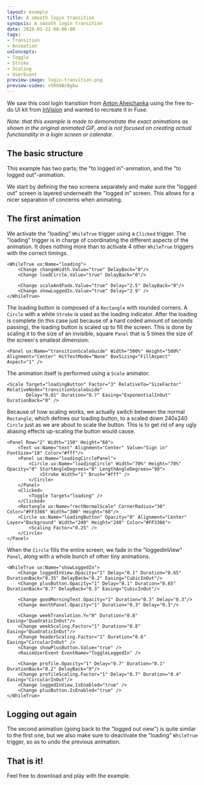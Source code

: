 ```yaml
---
layout: example
title: A smooth login transition
synopsis: A smooth login transition
date: 2016-01-21 00:00:00
tags:
- Transition
- Animation
uxConcepts:
- Toggle
- Stroke
- Scaling
- UserEvent
preview-image: login-transition.png
preview-video: n5Rh9BcBgkw
---
```

We saw this cool login transition from [Anton Aheichanka](https://dribbble.com/madebyanton) using the free to-do UI kit from [InVision](http://www.invisionapp.com/do) and wanted to recreate it in Fuse.

_Note: that this example is made to demonstrate the exact animations as shown in the original animated GIF, and is not focused on creating actual functionality in a login screen or calendar._

## The basic structure

This example has two parts; the "to logged in"-animation, and the "to logged out"-animation.

We start by defining the two screens separately and make sure the "logged out" screen is layered underneath the "logged in" screen. This allows for a nicer separation of concerns when animating.

## The first animation

We activate the "loading" `WhileTrue` trigger using a `Clicked` trigger. The "loading" trigger is in charge of coordinating the different aspects of the animation.
It does nothing more than to activate 4 other `WhileTrue` triggers with the correct timings.

<!-- snippet-begin:code/MainView.ux:LoadingWhileTrue -->

```
<WhileTrue ux:Name="loading">
    <Change changeWidth.Value="true" DelayBack="0"/>
    <Change loadCircle.Value="true" DelayBack="0"/>

    <Change scaleAndFade.Value="true" Delay="2.5" DelayBack="0"/>
    <Change showLoggedIn.Value="true" Delay="2.9" />
</WhileTrue>
```

<!-- snippet-end -->

The loading button is composed of a `Rectangle` with rounded corners. A `Circle` with a white `Stroke` is used as the loading indicator. After the loading is complete (in this case just because of a hard coded amount of seconds passing), the loading button is scaled up to fill the screen. This is done by scaling it to the size of an invisible, square `Panel` that is 5 times the size of the screen's smallest dimension:

<!-- snippet-begin:code/MainView.ux:TransitionScaleGuide -->

```
<Panel ux:Name="transitionScaleGuide" Width="500%" Height="500%" Alignment="Center" HitTestMode="None" BoxSizing="FillAspect" Aspect="1" />
```

<!-- snippet-end -->

The animation itself is performed using a `Scale` animator.

<!-- snippet-begin:code/MainView.ux:LoadingButtonScaleAnimation -->

```
<Scale Target="loadingButton" Factor="3" RelativeTo="SizeFactor" RelativeNode="transitionScaleGuide"
       Delay="0.01" Duration="0.7" Easing="ExponentialInOut" DurationBack="0" />
```

<!-- snippet-end -->

Because of how scaling works, we actually switch between the normal `Rectangle`, which defines our loading button, to a scaled down 240x240 `Circle` just as we are about to scale the button. This is to get rid of any ugly aliasing effects up-scaling the button would cause.

<!-- snippet-begin:code/MainView.ux:LoadingButtonPanel -->

```
<Panel Row="2" Width="150" Height="60">
    <Text ux:Name="text" Alignment="Center" Value="Sign in" FontSize="18" Color="#fff"/>
    <Panel ux:Name="loadingCirclePanel">
        <Circle ux:Name="loadingCircle" Width="70%" Height="70%" Opacity="0" StartAngleDegrees="0" LengthAngleDegrees="90">
            <Stroke Width="1" Brush="#fff" />
        </Circle>
    </Panel>
    <Clicked>
        <Toggle Target="loading" />
    </Clicked>
    <Rectangle ux:Name="rectNormalScale" CornerRadius="30" Color="#FF3366" Width="300" Height="60"/>
    <Circle ux:Name="loadingButton" Opacity="0" Alignment="Center" Layer="Background" Width="240" Height="240" Color="#FF3366">
        <Scaling Factor="0.25" />
    </Circle>
</Panel>
```

<!-- snippet-end -->

When the `Circle` fills the entire screen, we fade in the "loggedInView" `Panel`, along with a whole bunch of other tiny animations.

<!-- snippet-begin:code/MainView.ux:ShowLoggedInWhileTrue -->

```
<WhileTrue ux:Name="showLoggedIn">
    <Change loggedInView.Opacity="1" Delay="0.1" Duration="0.65" DurationBack="0.35" DelayBack="0.2" Easing="CubicInOut"/>
    <Change plusButton.Opacity="1" Delay="0.1" Duration="0.65" DurationBack="0.7" DelayBack="0.3" Easing="CubicInOut"/>

    <Change goodMorningText.Opacity="1" Duration="0.3" Delay="0.3"/>
    <Change monthPanel.Opacity="1" Duration="0.3" Delay="0.3"/>

    <Change weekTranslation.Y="0" Duration="0.8" Easing="QuadraticInOut"/>
    <Change weekScaling.Factor="1" Duration="0.8" Easing="QuadraticInOut"/>
    <Change headerScaling.Factor="1" Duration="0.6" Easing="CircularInOut" />
    <Change showPlusButton.Value="true" />
    <RaiseUserEvent EventName="ToggleLoggedIn" />

    <Change profile.Opacity="1" Delay="0.7" Duration="0.1" DurationBack="0.2" DelayBack="0"/>
    <Change profileScaling.Factor="1" Delay="0.7" Duration="0.4" Easing="CircularInOut"/>
    <Change loggedInView.IsEnabled="true" />
    <Change plusButton.IsEnabled="true" />
</WhileTrue>
```

<!-- snippet-end -->

## Logging out again

The second animation (going back to the "logged out view") is quite similar to the first one, but we also make sure to deactivate the "loading" `WhileTrue` trigger, so as to undo the previous animation.


## That is it!

Feel free to download and play with the example.
